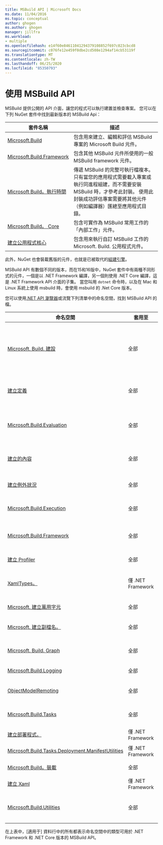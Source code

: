 ```yaml
---
title: MSBuild API | Microsoft Docs
ms.date: 11/04/2016
ms.topic: conceptual
author: ghogen
ms.author: ghogen
manager: jillfra
ms.workload:
- multiple
ms.openlocfilehash: e14f60e84611041294379108852f697c023cbcd8
ms.sourcegitcommit: c076fe12e459f0dbe2cd508e1294af14cb53119f
ms.translationtype: MT
ms.contentlocale: zh-TW
ms.lasthandoff: 06/25/2020
ms.locfileid: "85350793"
---
```

# <a name="use-the-msbuild-api"></a>使用 MSBuild API

MSBuild 提供公開的 API 介面，讓您的程式可以執行建置並檢查專案。 您可以在下列 NuGet 套件中找到最新版本的 MSBuild Api：

| 套件名稱 | 描述 |
| ------------ | ----------- |
| [Microsoft.Build](https://www.nuget.org/packages/Microsoft.Build) | 包含用來建立、編輯和評估 MSBuild 專案的 Microsoft Build 元件。|
| [Microsoft.Build.Framework](https://www.nuget.org/packages/Microsoft.Build.Framework)| 包含其他 MSBuild 元件所使用的一般 MSBuild framework 元件。 |
| [Microsoft Build。執行時間](https://www.nuget.org/packages/Microsoft.Build.Runtime) | 傳遞 MSBuild 的完整可執行檔複本。 只有當您的應用程式需要載入專案或執行同進程組建，而不需要安裝 MSBuild 時，才參考此封裝。 使用此封裝成功評估專案需要將其他元件（例如編譯器）匯總至應用程式目錄。 |
| [Microsoft Build。 Core](https://www.nuget.org/packages/Microsoft.Build.Tasks.Core) | 包含可實作為 MSBuild 常用工作的「內部工作」元件。 |
| [建立公用程式核心](https://www.nuget.org/packages/Microsoft.Build.Utilities.Core) | 包含用來執行自訂 MSBuild 工作的 Microsoft. Build. 公用程式元件。 |

此外，NuGet 也會裝載舊版的元件，也就是已被取代的[組建引擎](https://www.nuget.org/packages/Microsoft.Build.Engine)。

MSBuild API 有數個不同的版本，而在15和16版中，NuGet 套件中有兩種不同形式的元件，一個是以 .NET Framework 編譯，另一個則使用 .NET Core 編譯，這是 .NET Framework API 介面的子集。  當您叫用 `dotnet` 命令時，以及在 Mac 和 Linux 系統上使用 msbuild 時，會使用 msbuild 的 .Net Core 版本。

您可以使用[.NET API 瀏覽器](/dotnet/api)或流覽下列清單中的命名空間，找到 MSBuild API 的檔。

| 命名空間 | 套用至 | 描述 |
|-----------| -----------| ----------- |
| [Microsoft. Build. 建設](/dotnet/api/Microsoft.Build.Construction) | 全部 |  包含型別，由 MSBuild 物件模型搭配未評估的值用來建構專案根目錄。 每個專案根目錄對應至專案或目標檔案。 |
| [建立定義](/dotnet/api/Microsoft.Build.Definition) | 全部 | 包含 `ProjectOptions` 支援專案結構的類別。 |
| [Microsoft.Build.Evaluation](/dotnet/api/Microsoft.Build.Evaluation) | 全部 | 包含 MSBuild 物件模型用來評估專案的型別。 每個專案與一個或多個專案根目錄相關聯。 |
| [建立的內容](/dotnet/api/Microsoft.Build.Evaluation.Context) | 全部 | 包含 `EvaluationContext` 類別，用來跨呼叫儲存評估狀態。 |
| [建立例外狀況](/dotnet/api/Microsoft.Build.Exceptions) | 全部 | 包含可能在建置流程期間擲回的例外狀況型別。 |
| [Microsoft.Build.Execution](/dotnet/api/Microsoft.Build.Execution) | 全部 | 包含由 MSBuild 物件模型用來建置專案的型別。 |
| [Microsoft.Build.Framework](/dotnet/api/Microsoft.Build.Framework) | 全部 | 包含定義工作和記錄器如何與 MSBuild 引擎互動的類型。|
| [建立 Profiler](/dotnet/api/Microsoft.Build.Framework.Profiler) | 全部 | 包含支援效能分析的類型。 |
| [XamlTypes。](/dotnet/api/Microsoft.Build.Framework.XamlTypes) | 僅 .NET Framework | 包含用來表示從檔案、規則和其他來源剖析之 XAML 類型的類別。 |
| [Microsoft. 建立萬用字元](/dotnet/api/Microsoft.Build.Globbing) | 全部 | 包含支援萬用字元處理的類別。 |
| [Microsoft. 建立副檔名。](/dotnet/api/Microsoft.Build.Globbing.Extensions) | 全部 | 包含支援萬用字元處理擴充功能的類型。 |
| [Microsoft. Build. Graph](/dotnet/api/Microsoft.Build.Graph) | 全部 | 包含支援 `-graph` MSBuild 參數的類型。 |
| [Microsoft.Build.Logging](/dotnet/api/Microsoft.Build.Logging) | 全部 | 包含用於記錄組建之進度的型別。 |
| [ObjectModelRemoting](/dotnet/api/Microsoft.Build.ObjectModelRemoting) | 全部 | 包含在 MSBuild 中支援遠端功能的類型。 |
| [Microsoft.Build.Tasks](/dotnet/api/Microsoft.Build.Tasks) | 全部 | 包含 MSBuild 所傳送之所有工作的執行。 |
| [建立部署程式。](/dotnet/api/Microsoft.Build.Tasks.Deployment.Bootstrapper) | 僅 .NET Framework | 包含 MSBuild 在內部使用的類別。 |
| [Microsoft.Build.Tasks.Deployment.ManifestUtilities](/dotnet/api/Microsoft.Build.Tasks.Deployment.ManifestUtilities) | 僅 .NET Framework | 包含 MSBuild 所使用的類別。|
| [Microsoft Build。裝載](/dotnet/api/Microsoft.Build.Tasks.Hosting) | 全部 | 包含 MSBuild 在內部使用的類別。 |
| [建立 Xaml](/dotnet/api/Microsoft.Build.Tasks.Xaml) | 僅 .NET Framework | 包含與 XAML 組建工作相關的類別。 |
| [Microsoft.Build.Utilities](/dotnet/api/Microsoft.Build.Utilities) | 全部 | 包含 helper 類別，您可以用來建立自己的 MSBuild 記錄器和工作。|

在上表中，[適用于] 資料行中的所有都表示命名空間中的類型可用於 .NET Framework 和 .NET Core 版本的 MSBuild API。
